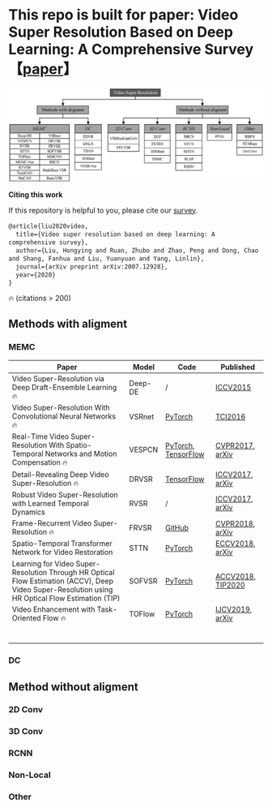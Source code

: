 # This repo is built for paper: Video Super Resolution Based on Deep Learning: A Comprehensive Survey【[paper](https://arxiv.org/abs/2007.12928)】

![image](./imgs/classification.png)



**Citing this work**

If this repository is helpful to you, please cite our [survey](https://arxiv.org/abs/2007.12928).

```
@article{liu2020video,
  title={Video super resolution based on deep learning: A comprehensive survey},
  author={Liu, Hongying and Ruan, Zhubo and Zhao, Peng and Dong, Chao and Shang, Fanhua and Liu, Yuanyuan and Yang, Linlin},
  journal={arXiv preprint arXiv:2007.12928},
  year={2020}
}
```

🔥 (citations > 200)  

## Methods with aligment

### MEMC

| Paper                                                        | Model   | Code                                                         | Published                                                    |
| ------------------------------------------------------------ | ------- | ------------------------------------------------------------ | ------------------------------------------------------------ |
| Video Super-Resolution via Deep Draft-Ensemble Learning 🔥    | Deep-DE | /                                                            | [ICCV2015](https://openaccess.thecvf.com/content_iccv_2015/html/Liao_Video_Super-Resolution_via_ICCV_2015_paper.html) |
| Video Super-Resolution With Convolutional Neural Networks 🔥  | VSRnet  | [PyTorch](https://github.com/usstdqq/vsrnet_pytorch)         | [TCI2016](https://ieeexplore.ieee.org/document/7444187)      |
| Real-Time Video Super-Resolution With Spatio-Temporal Networks and Motion Compensation 🔥 | VESPCN  | [PyTorch](https://github.com/JuheonYi/VESPCN-PyTorch), [TensorFlow](https://github.com/JuheonYi/VESPCN-tensorflow) | [CVPR2017](https://openaccess.thecvf.com/content_cvpr_2017/html/Caballero_Real-Time_Video_Super-Resolution_CVPR_2017_paper.html), [arXiv](http://arxiv.org/abs/1611.05250v2) |
| Detail-Revealing Deep Video Super-Resolution 🔥               | DRVSR   | [TensorFlow](https://github.com/JuheonYi/VESPCN-tensorflow)  | [ICCV2017](https://openaccess.thecvf.com/content_iccv_2017/html/Tao_Detail-Revealing_Deep_Video_ICCV_2017_paper.html), [arXiv](https://arxiv.org/abs/1704.02738v1) |
| Robust Video Super-Resolution with Learned Temporal Dynamics | RVSR    | /                                                            | [ICCV2017](https://openaccess.thecvf.com/content_iccv_2017/html/Liu_Robust_Video_Super-Resolution_ICCV_2017_paper.html), [arXiv]() |
| Frame-Recurrent Video Super-Resolution 🔥                     | FRVSR   | [GitHub](https://github.com/msmsajjadi/FRVSR)                | [CVPR2018](https://openaccess.thecvf.com/content_cvpr_2018/html/Sajjadi_Frame-Recurrent_Video_Super-Resolution_CVPR_2018_paper.html), [arXiv](https://arxiv.org/abs/1801.04590) |
| Spatio-Temporal Transformer Network for Video Restoration    | STTN    | [PyTorch](https://github.com/alpErenSari/spatioTemporalTransformer) | [ECCV2018](https://openaccess.thecvf.com/content_ECCV_2018/html/Tae_Hyun_Kim_Spatio-temporal_Transformer_Network_ECCV_2018_paper.html), [arXiv]() |
| Learning for Video Super-Resolution Through HR Optical Flow Estimation (ACCV), Deep Video Super-Resolution using HR Optical Flow Estimation (TIP) | SOFVSR  | [PyTorch](https://github.com/The-Learning-And-Vision-Atelier-LAVA/SOF-VSR) | [ACCV2018](https://link.springer.com/chapter/10.1007/978-3-030-20887-5_32), [TIP2020](http://arxiv.org/abs/2001.02129) |
| Video Enhancement with Task-Oriented Flow 🔥                  | TOFlow  | [PyTorch](https://github.com/anchen1011/toflow)              | [IJCV2019](https://link.springer.com/article/10.1007/s11263-018-01144-2), [arXiv](https://arxiv.org/abs/1711.09078) |
|                                                              |         |                                                              |                                                              |
|                                                              |         |                                                              |                                                              |
|                                                              |         |                                                              |                                                              |
|                                                              |         |                                                              |                                                              |
|                                                              |         |                                                              |                                                              |
|                                                              |         |                                                              |                                                              |
|                                                              |         |                                                              |                                                              |



### DC



## Method without aligment

### 2D Conv



### 3D Conv



### RCNN



### Non-Local



### Other






